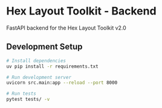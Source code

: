 # Hex Layout Toolkit - Backend

FastAPI backend for the Hex Layout Toolkit v2.0

## Development Setup

```bash
# Install dependencies
uv pip install -r requirements.txt

# Run development server
uvicorn src.main:app --reload --port 8000

# Run tests
pytest tests/ -v
```